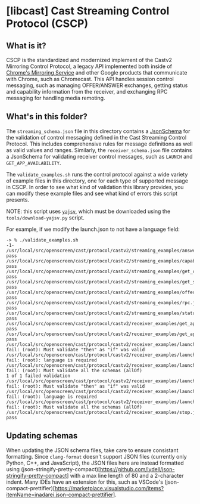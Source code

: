 # [libcast] Cast Streaming Control Protocol (CSCP)

## What is it?

CSCP is the standardized and modernized implement of the Castv2 Mirroring
Control Protocol, a legacy API implemented both inside of
[Chrome's Mirroring Service](https://source.chromium.org/chromium/chromium/src/+/master:components/mirroring/service/receiver_response.h;l=75?q=receiverresponse%20&ss=chromium%2Fchromium%2Fsrc)
and other Google products that communicate with
Chrome, such as Chromecast. This API handles session control messaging, such as
managing OFFER/ANSWER exchanges, getting status and capability information from
the receiver, and exchanging RPC messaging for handling media remoting.

## What's in this folder?
The `streaming_schema.json` file in this directory contains a
[JsonSchema](https://json-schema.org/) for the validation of control messaging
defined in the Cast Streaming Control Protocol. This includes comprehensive
rules for message definitions as well as valid values and ranges. Similarly,
the `receiver_schema.json` file contains a JsonSchema for validating receiver
control messages, such as `LAUNCH` and `GET_APP_AVAILABILITY`.

The `validate_examples.sh` runs the control protocol against a wide variety of
example files in this directory, one for each type of supported message in CSCP.
In order to see what kind of validation this library provides, you can modify
these example files and see what kind of errors this script presents.

NOTE: this script uses
[`yajsv`](https://github.com/neilpa/yajsv/releases/tag/v1.4.0),
which must be downloaded using the `tools/download-yajsv.py` script.

For example, if we modify the launch.json to not have a language field:

```
-> % ./validate_examples.sh                                                                                                                                                                                        -1-
/usr/local/src/openscreen/cast/protocol/castv2/streaming_examples/answer.json: pass
/usr/local/src/openscreen/cast/protocol/castv2/streaming_examples/capabilities_response.json: pass
/usr/local/src/openscreen/cast/protocol/castv2/streaming_examples/get_capabilities.json: pass
/usr/local/src/openscreen/cast/protocol/castv2/streaming_examples/get_status.json: pass
/usr/local/src/openscreen/cast/protocol/castv2/streaming_examples/offer.json: pass
/usr/local/src/openscreen/cast/protocol/castv2/streaming_examples/rpc.json: pass
/usr/local/src/openscreen/cast/protocol/castv2/streaming_examples/status_response.json: pass
/usr/local/src/openscreen/cast/protocol/castv2/receiver_examples/get_app_availability.json: pass
/usr/local/src/openscreen/cast/protocol/castv2/receiver_examples/get_app_availability_response.json: pass
/usr/local/src/openscreen/cast/protocol/castv2/receiver_examples/launch.json: fail: (root): Must validate "then" as "if" was valid
/usr/local/src/openscreen/cast/protocol/castv2/receiver_examples/launch.json: fail: (root): language is required
/usr/local/src/openscreen/cast/protocol/castv2/receiver_examples/launch.json: fail: (root): Must validate all the schemas (allOf)
1 of 1 failed validation
/usr/local/src/openscreen/cast/protocol/castv2/receiver_examples/launch.json: fail: (root): Must validate "then" as "if" was valid
/usr/local/src/openscreen/cast/protocol/castv2/receiver_examples/launch.json: fail: (root): language is required
/usr/local/src/openscreen/cast/protocol/castv2/receiver_examples/launch.json: fail: (root): Must validate all the schemas (allOf)
/usr/local/src/openscreen/cast/protocol/castv2/receiver_examples/stop.json: pass
```

## Updating schemas

When updating the JSON schema files, take care to ensure consistant formatting.
Since `clang-format` doesn't support JSON files (currently only Python, C++,
and JavaScript), the JSON files here are instead formatted using
(json-stringify-pretty-compact)[https://github.com/lydell/json-stringify-pretty-compact]
with a max line length of 80 and a 2-character indent. Many IDEs have an
extension for this, such as VSCode's
(json-compact-prettifier)[https://marketplace.visualstudio.com/items?itemName=inadarei.json-compact-prettifier].

